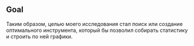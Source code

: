 ## Goal

Таким образом, целью моего исследования стал поиск
или создание оптимального инструмента, который бы
позволил собирать статистику и строить по ней графики.
